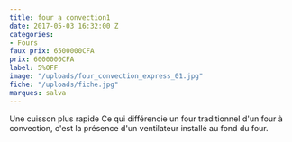```yaml
---
title: four a convection1
date: 2017-05-03 16:32:00 Z
categories:
- Fours
faux prix: 6500000CFA
prix: 6000000CFA
label: 5%OFF
image: "/uploads/four_convection_express_01.jpg"
fiche: "/uploads/fiche.jpg"
marques: salva
---
```


Une cuisson plus rapide Ce qui différencie un four traditionnel d'un four à convection, c'est la présence d'un ventilateur installé au fond du four. 